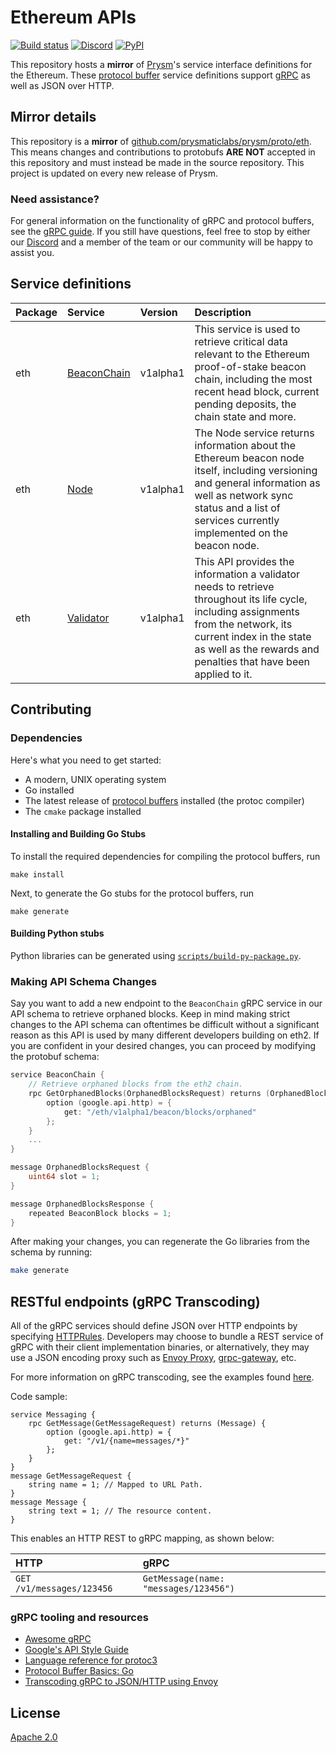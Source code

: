 # Ethereum APIs

[![Build status](https://badge.buildkite.com/62be08099e9e228b165c2dba69c637eb9ca7a1ca95efd54b9f.svg?branch=master)](https://buildkite.com/prysmatic-labs/ethereum-apis)
[![Discord](https://user-images.githubusercontent.com/7288322/34471967-1df7808a-efbb-11e7-9088-ed0b04151291.png)](https://discord.gg/prysmaticlabs)
[![PyPI](https://img.shields.io/pypi/v/ethereumapis.svg)](https://pypi.org/project/ethereumapis/)


This repository hosts a **mirror** of [Prysm](https://github.com/prysmaticlabs/prysm/)'s service interface definitions for the Ethereum. These [protocol buffer](https://developers.google.com/protocol-buffers/) service definitions support [gRPC](https://grpc.io/) as well as JSON over HTTP.

## Mirror details

This repository is a **mirror** of [github.com/prysmaticlabs/prysm/proto/eth](https://github.com/prysmaticlabs/prysm/tree/develop/proto/eth). This means changes and contributions to protobufs **ARE NOT** accepted in this repository and must instead be made in the source repository. This project is updated on every new release of Prysm.

### Need assistance?

For general information on the functionality of gRPC and protocol buffers, see the [gRPC guide](https://grpc.io/docs/guides/). If you still have questions, feel free to stop by either our [Discord](https://discord.gg/prysmaticlabs) and a member of the team or our community will be happy to assist you.

## Service definitions

| Package | Service | Version | Description |
| :--- | :--- | :--- | :--- |
| eth | [BeaconChain](https://github.com/prysmaticlabs/ethereumapis/blob/master/eth/v1alpha1/beacon_chain.proto#L36) | v1alpha1 | This service is used to retrieve critical data relevant to the Ethereum proof-of-stake beacon chain, including the most recent head block, current pending deposits, the chain state and more. |
| eth | [Node](https://github.com/prysmaticlabs/ethereumapis/blob/master/eth/v1alpha1/node.proto#L33) | v1alpha1 | The Node service returns information about the Ethereum beacon node itself, including versioning and general information as well as network sync status and a list of services currently implemented on the beacon node. |
| eth | [Validator](https://github.com/prysmaticlabs/ethereumapis/blob/master/eth/v1alpha1/validator.proto) | v1alpha1 | This API provides the information a validator needs to retrieve throughout its life cycle, including assignments from the network, its current index in the state as well as the rewards and penalties that have been applied to it. |

## Contributing


### Dependencies

Here's what you need to get started:

- A modern, UNIX operating system
- Go installed
- The latest release of [protocol buffers](https://grpc.io/docs/protoc-installation/) installed (the protoc compiler)
- The `cmake` package installed

#### Installing and Building Go Stubs

To install the required dependencies for compiling the protocol buffers, run
```text
make install
```

Next, to generate the Go stubs for the protocol buffers, run
```text
make generate
```

#### Building Python stubs

Python libraries can be generated using [`scripts/build-py-package.py`](https://github.com/prysmaticlabs/ethereumapis/blob/master/scripts/build-py-package.py).

### Making API Schema Changes

Say you want to add a new endpoint to the `BeaconChain` gRPC service in our API schema to retrieve orphaned blocks. Keep in mind making strict changes to the API schema can oftentimes be difficult without a significant reason as this API is used by many different developers building on eth2. If you are confident in your desired changes, you can proceed by modifying the protobuf schema:

```go
service BeaconChain {
    // Retrieve orphaned blocks from the eth2 chain.
    rpc GetOrphanedBlocks(OrphanedBlocksRequest) returns (OrphanedBlocksResponse) {
        option (google.api.http) = {
            get: "/eth/v1alpha1/beacon/blocks/orphaned"
        };
    }
    ...
}

message OrphanedBlocksRequest {
    uint64 slot = 1;
}

message OrphanedBlocksResponse {
    repeated BeaconBlock blocks = 1;
}
```

After making your changes, you can regenerate the Go libraries from the schema by running:

```bash
make generate
```

## RESTful endpoints \(gRPC Transcoding\)

All of the gRPC services should define JSON over HTTP endpoints by specifying [HTTPRules](https://github.com/googleapis/googleapis/blob/master/google/api/http.proto). Developers may choose to bundle a REST service of gRPC with their client implementation binaries, or alternatively, they may use a JSON encoding proxy such as [Envoy Proxy](https://www.envoyproxy.io/), [grpc-gateway](https://github.com/grpc-ecosystem/grpc-gateway), etc.

For more information on gRPC transcoding, see the examples found [here](https://github.com/googleapis/googleapis/blob/master/google/api/http.proto#L45).

Code sample:

```text
service Messaging {
    rpc GetMessage(GetMessageRequest) returns (Message) {
        option (google.api.http) = {
            get: "/v1/{name=messages/*}"
        };
    }
}
message GetMessageRequest {
    string name = 1; // Mapped to URL Path.
}
message Message {
    string text = 1; // The resource content.
}
```

This enables an HTTP REST to gRPC mapping, as shown below:

| HTTP | gRPC |
| :--- | :--- |
| `GET /v1/messages/123456` | `GetMessage(name: "messages/123456")` |

### gRPC tooling and resources

* [Awesome gRPC](https://github.com/grpc-ecosystem/awesome-grpc)
* [Google's API Style Guide](https://cloud.google.com/apis/design/)
* [Language reference for protoc3](https://developers.google.com/protocol-buffers/docs/proto3)
* [Protocol Buffer Basics: Go](https://developers.google.com/protocol-buffers/docs/gotutorial)
* [Transcoding gRPC to JSON/HTTP using Envoy](https://blog.jdriven.com/2018/11/transcoding-grpc-to-http-json-using-envoy/)

## License
[Apache 2.0](https://github.com/prysmaticlabs/ethereumapis/blob/master/LICENSE)
